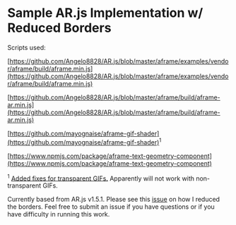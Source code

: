 # Sample AR.js Implementation w/ Reduced Borders

Scripts used:

[https://github.com/Angelo8828/AR.js/blob/master/aframe/examples/vendor/aframe/build/aframe.min.js](https://github.com/Angelo8828/AR.js/blob/master/aframe/examples/vendor/aframe/build/aframe.min.js)

[https://github.com/Angelo8828/AR.js/blob/master/aframe/build/aframe-ar.min.js](https://github.com/Angelo8828/AR.js/blob/master/aframe/build/aframe-ar.min.js)

[https://github.com/mayognaise/aframe-gif-shader](https://github.com/mayognaise/aframe-gif-shader)<sup>1</sup>

[https://www.npmjs.com/package/aframe-text-geometry-component](https://www.npmjs.com/package/aframe-text-geometry-component)

<sup>1</sup> [Added fixes for transparent GIFs.](https://github.com/mayognaise/aframe-gif-shader/issues/2#issuecomment-277603112) Apparently will not work with non-transparent GIFs.

Currently based from AR.js v1.5.1. Please see this [issue](https://github.com/jeromeetienne/AR.js/issues/296) on how I reduced the borders.
Feel free to submit an issue if you have questions or if you have difficulty in running this work. 

